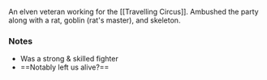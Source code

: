 An elven veteran working for the [[Travelling Circus]]. Ambushed the party along with a rat, goblin (rat's master), and skeleton.





### Notes
- Was a strong & skilled fighter
- ==Notably left us alive?==